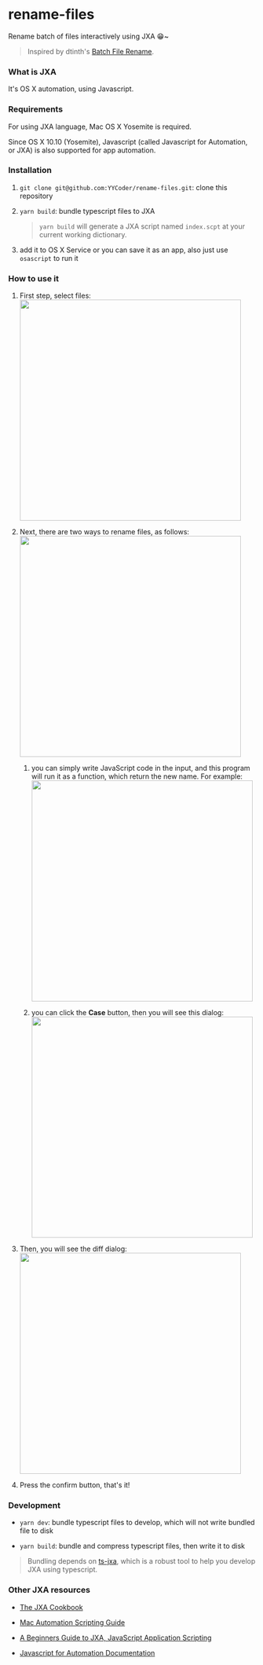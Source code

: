 # rename-files
Rename batch of files interactively using JXA 😁~

> Inspired by dtinth's [Batch File Rename](https://gist.github.com/dtinth/93e230152a771dcb1ec5).

### What is JXA
It's OS X automation, using Javascript.

### Requirements
For using JXA language, Mac OS X Yosemite is required.

Since OS X 10.10 (Yosemite), Javascript (called Javascript for Automation, or JXA) is also supported for app automation.

### Installation
1. `git clone git@github.com:YYCoder/rename-files.git`: clone this repository

2. `yarn build`: bundle typescript files to JXA
   
   > `yarn build` will generate a JXA script named `index.scpt` at your current working dictionary.

3. add it to OS X Service or you can save it as an app, also just use `osascript` to run it

### How to use it
1. First step, select files:<br><img src="https://markey-oss1.oss-cn-beijing.aliyuncs.com/rename-files/Lark20200109184914.png" width="450" />

2. Next, there are two ways to rename files, as follows\:<br><img src="https://markey-oss1.oss-cn-beijing.aliyuncs.com/rename-files/Lark20200109192856.png" width="450" />

    1. you can simply write JavaScript code in the input, and this program will run it as a function, which return the new name. For example\:<br><img src="https://markey-oss1.oss-cn-beijing.aliyuncs.com/rename-files/Lark20200109192932.png" width="450" />

    2. you can click the **Case** button, then you will see this dialog:<br><img src="https://markey-oss1.oss-cn-beijing.aliyuncs.com/rename-files/Lark20200109192953.png" width="450" />

3. Then, you will see the diff dialog:<br><img src="https://markey-oss1.oss-cn-beijing.aliyuncs.com/rename-files/Lark20200109193039.png" width="450" />

4. Press the confirm button, that's it!


### Development

* `yarn dev`: bundle typescript files to develop, which will not write bundled file to disk

* `yarn build`: bundle and compress typescript files, then write it to disk

> Bundling depends on [ts-jxa](https://github.com/YYCoder/ts-jxa), which is a robust tool to help you develop JXA using typescript.

### Other JXA resources
* [The JXA Cookbook](https://github.com/JXA-Cookbook/JXA-Cookbook/wiki#table-of-contents)

* [Mac Automation Scripting Guide](https://developer.apple.com/library/archive/documentation/LanguagesUtilities/Conceptual/MacAutomationScriptingGuide/index.html#//apple_ref/doc/uid/TP40016239-CH56-SW1)

* [A Beginners Guide to JXA, JavaScript Application Scripting](https://computers.tutsplus.com/tutorials/a-beginners-guide-to-javascript-application-scripting-jxa--cms-27171)

* [Javascript for Automation Documentation](https://developer.apple.com/library/archive/releasenotes/InterapplicationCommunication/RN-JavaScriptForAutomation/Articles/OSX10-11.html#//apple_ref/doc/uid/TP40014508-CH110-SW1)


